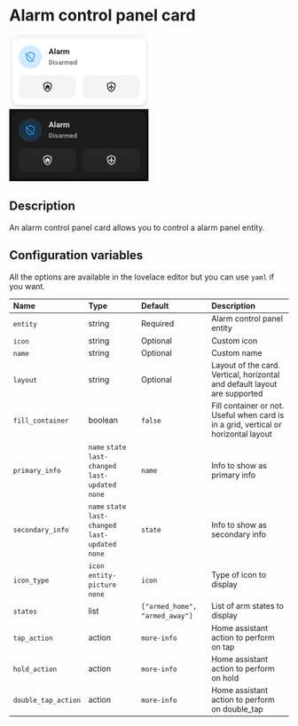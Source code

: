 # Alarm control panel card

![Alarm control panel light](../images/alarm-control-panel-light.png)
![Alarm control panel dark](../images/alarm-control-panel-dark.png)

## Description

An alarm control panel card allows you to control a alarm panel entity.

## Configuration variables

All the options are available in the lovelace editor but you can use `yaml` if you want.

| Name                | Type                                                | Default                        | Description                                                                         |
| :------------------ | :-------------------------------------------------- | :----------------------------- | :---------------------------------------------------------------------------------- |
| `entity`            | string                                              | Required                       | Alarm control panel entity                                                          |
| `icon`              | string                                              | Optional                       | Custom icon                                                                         |
| `name`              | string                                              | Optional                       | Custom name                                                                         |
| `layout`            | string                                              | Optional                       | Layout of the card. Vertical, horizontal and default layout are supported           |
| `fill_container`    | boolean                                             | `false`                        | Fill container or not. Useful when card is in a grid, vertical or horizontal layout |
| `primary_info`      | `name` `state` `last-changed` `last-updated` `none` | `name`                         | Info to show as primary info                                                        |
| `secondary_info`    | `name` `state` `last-changed` `last-updated` `none` | `state`                        | Info to show as secondary info                                                      |
| `icon_type`         | `icon` `entity-picture` `none`                      | `icon`                         | Type of icon to display                                                             |
| `states`            | list                                                | `["armed_home", "armed_away"]` | List of arm states to display                                                       |
| `tap_action`        | action                                              | `more-info`                    | Home assistant action to perform on tap                                             |
| `hold_action`       | action                                              | `more-info`                    | Home assistant action to perform on hold                                            |
| `double_tap_action` | action                                              | `more-info`                    | Home assistant action to perform on double_tap                                      |
